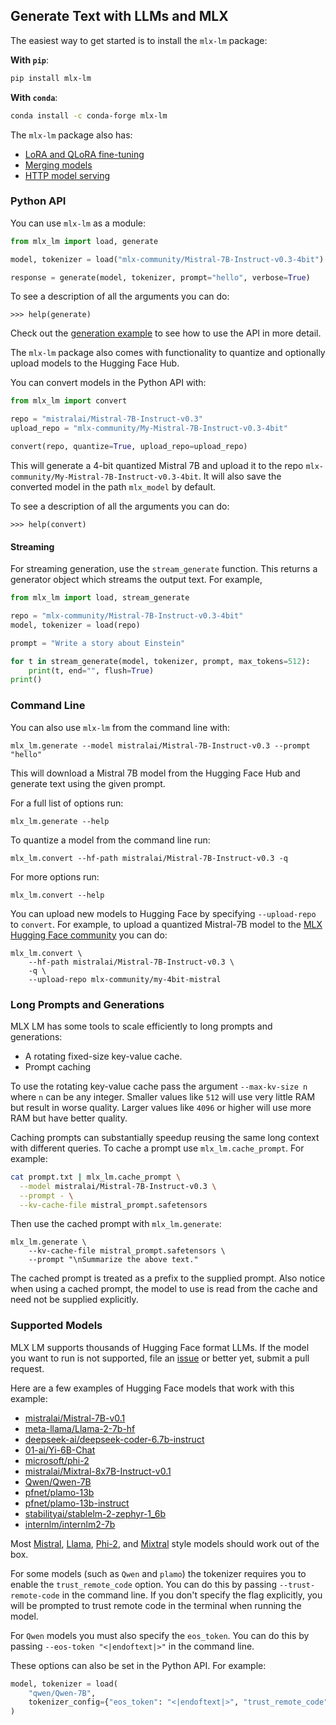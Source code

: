 ## Generate Text with LLMs and MLX

The easiest way to get started is to install the `mlx-lm` package:

**With `pip`**:

```sh
pip install mlx-lm
```

**With `conda`**:

```sh
conda install -c conda-forge mlx-lm
```

The `mlx-lm` package also has:

- [LoRA and QLoRA fine-tuning](https://github.com/ml-explore/mlx-examples/blob/main/llms/mlx_lm/LORA.md)
- [Merging models](https://github.com/ml-explore/mlx-examples/blob/main/llms/mlx_lm/MERGE.md)
- [HTTP model serving](https://github.com/ml-explore/mlx-examples/blob/main/llms/mlx_lm/SERVER.md)

### Python API

You can use `mlx-lm` as a module:

```python
from mlx_lm import load, generate

model, tokenizer = load("mlx-community/Mistral-7B-Instruct-v0.3-4bit")

response = generate(model, tokenizer, prompt="hello", verbose=True)
```

To see a description of all the arguments you can do:

```
>>> help(generate)
```

Check out the [generation
example](https://github.com/ml-explore/mlx-examples/tree/main/llms/mlx_lm/examples/generate_response.py)
to see how to use the API in more detail.

The `mlx-lm` package also comes with functionality to quantize and optionally
upload models to the Hugging Face Hub.

You can convert models in the Python API with:

```python
from mlx_lm import convert

repo = "mistralai/Mistral-7B-Instruct-v0.3"
upload_repo = "mlx-community/My-Mistral-7B-Instruct-v0.3-4bit"

convert(repo, quantize=True, upload_repo=upload_repo)
```

This will generate a 4-bit quantized Mistral 7B and upload it to the repo
`mlx-community/My-Mistral-7B-Instruct-v0.3-4bit`. It will also save the
converted model in the path `mlx_model` by default.

To see a description of all the arguments you can do:

```
>>> help(convert)
```

#### Streaming

For streaming generation, use the `stream_generate` function. This returns a
generator object which streams the output text. For example,

```python
from mlx_lm import load, stream_generate

repo = "mlx-community/Mistral-7B-Instruct-v0.3-4bit"
model, tokenizer = load(repo)

prompt = "Write a story about Einstein"

for t in stream_generate(model, tokenizer, prompt, max_tokens=512):
    print(t, end="", flush=True)
print()
```

### Command Line

You can also use `mlx-lm` from the command line with:

```
mlx_lm.generate --model mistralai/Mistral-7B-Instruct-v0.3 --prompt "hello"
```

This will download a Mistral 7B model from the Hugging Face Hub and generate
text using the given prompt.

For a full list of options run:

```
mlx_lm.generate --help
```

To quantize a model from the command line run:

```
mlx_lm.convert --hf-path mistralai/Mistral-7B-Instruct-v0.3 -q
```

For more options run:

```
mlx_lm.convert --help
```

You can upload new models to Hugging Face by specifying `--upload-repo` to
`convert`. For example, to upload a quantized Mistral-7B model to the
[MLX Hugging Face community](https://huggingface.co/mlx-community) you can do:

```
mlx_lm.convert \
    --hf-path mistralai/Mistral-7B-Instruct-v0.3 \
    -q \
    --upload-repo mlx-community/my-4bit-mistral
```

### Long Prompts and Generations 

MLX LM has some tools to scale efficiently to long prompts and generations:

- A rotating fixed-size key-value cache.
- Prompt caching

To use the rotating key-value cache pass the argument `--max-kv-size n` where
`n` can be any integer. Smaller values like `512` will use very little RAM but
result in worse quality. Larger values like `4096` or higher will use more RAM
but have better quality.

Caching prompts can substantially speedup reusing the same long context with
different queries. To cache a prompt use `mlx_lm.cache_prompt`. For example:

```bash
cat prompt.txt | mlx_lm.cache_prompt \
  --model mistralai/Mistral-7B-Instruct-v0.3 \
  --prompt - \
  --kv-cache-file mistral_prompt.safetensors
``` 

Then use the cached prompt with `mlx_lm.generate`:

```
mlx_lm.generate \
    --kv-cache-file mistral_prompt.safetensors \
    --prompt "\nSummarize the above text."
```

The cached prompt is treated as a prefix to the supplied prompt. Also notice
when using a cached prompt, the model to use is read from the cache and need
not be supplied explicitly.

### Supported Models

MLX LM supports thousands of Hugging Face format LLMs. If the model you want to
run is not supported, file an
[issue](https://github.com/ml-explore/mlx-examples/issues/new) or better yet,
submit a pull request.

Here are a few examples of Hugging Face models that work with this example:

- [mistralai/Mistral-7B-v0.1](https://huggingface.co/mistralai/Mistral-7B-v0.1)
- [meta-llama/Llama-2-7b-hf](https://huggingface.co/meta-llama/Llama-2-7b-hf)
- [deepseek-ai/deepseek-coder-6.7b-instruct](https://huggingface.co/deepseek-ai/deepseek-coder-6.7b-instruct)
- [01-ai/Yi-6B-Chat](https://huggingface.co/01-ai/Yi-6B-Chat)
- [microsoft/phi-2](https://huggingface.co/microsoft/phi-2)
- [mistralai/Mixtral-8x7B-Instruct-v0.1](https://huggingface.co/mistralai/Mixtral-8x7B-Instruct-v0.1)
- [Qwen/Qwen-7B](https://huggingface.co/Qwen/Qwen-7B)
- [pfnet/plamo-13b](https://huggingface.co/pfnet/plamo-13b)
- [pfnet/plamo-13b-instruct](https://huggingface.co/pfnet/plamo-13b-instruct)
- [stabilityai/stablelm-2-zephyr-1_6b](https://huggingface.co/stabilityai/stablelm-2-zephyr-1_6b)
- [internlm/internlm2-7b](https://huggingface.co/internlm/internlm2-7b)

Most
[Mistral](https://huggingface.co/models?library=transformers,safetensors&other=mistral&sort=trending),
[Llama](https://huggingface.co/models?library=transformers,safetensors&other=llama&sort=trending),
[Phi-2](https://huggingface.co/models?library=transformers,safetensors&other=phi&sort=trending),
and
[Mixtral](https://huggingface.co/models?library=transformers,safetensors&other=mixtral&sort=trending)
style models should work out of the box.

For some models (such as `Qwen` and `plamo`) the tokenizer requires you to
enable the `trust_remote_code` option. You can do this by passing
`--trust-remote-code` in the command line. If you don't specify the flag
explicitly, you will be prompted to trust remote code in the terminal when
running the model. 

For `Qwen` models you must also specify the `eos_token`. You can do this by
passing `--eos-token "<|endoftext|>"` in the command
line. 

These options can also be set in the Python API. For example:

```python
model, tokenizer = load(
    "qwen/Qwen-7B",
    tokenizer_config={"eos_token": "<|endoftext|>", "trust_remote_code": True},
)
```
